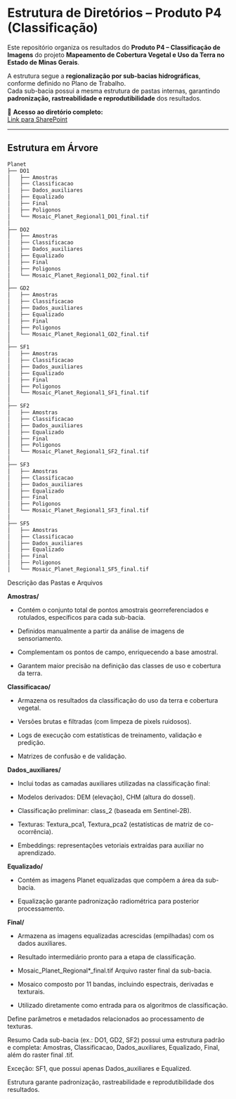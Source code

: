 # Estrutura de Diretórios – Produto P4 (Classificação)

Este repositório organiza os resultados do **Produto P4 – Classificação de Imagens** do projeto **Mapeamento de Cobertura Vegetal e Uso da Terra no Estado de Minas Gerais**.  

A estrutura segue a **regionalização por sub-bacias hidrográficas**, conforme definido no Plano de Trabalho.  
Cada sub-bacia possui a mesma estrutura de pastas internas, garantindo **padronização, rastreabilidade e reprodutibilidade** dos resultados.

📂 **Acesso ao diretório completo:**  
[Link para SharePoint](https://ge21cm.sharepoint.com/:f:/s/SAMARCO/El95v9eODuFDnG949-1_yVsBdzoLgiH6uomiwfDPym9VHg?e=cbLddx)

---

## Estrutura em Árvore

```bash
Planet
├── DO1
│   ├── Amostras
│   ├── Classificacao
│   ├── Dados_auxiliares
│   ├── Equalizado
│   ├── Final
│   ├── Poligonos
│   └── Mosaic_Planet_Regional1_DO1_final.tif
│
├── DO2
│   ├── Amostras
│   ├── Classificacao
│   ├── Dados_auxiliares
│   ├── Equalizado
│   ├── Final
│   ├── Poligonos
│   └── Mosaic_Planet_Regional1_DO2_final.tif
│
├── GD2
│   ├── Amostras
│   ├── Classificacao
│   ├── Dados_auxiliares
│   ├── Equalizado
│   ├── Final
│   ├── Poligonos
│   └── Mosaic_Planet_Regional1_GD2_final.tif
│
├── SF1
│   ├── Amostras
│   ├── Classificacao
│   ├── Dados_auxiliares
│   ├── Equalizado
│   ├── Final
│   ├── Poligonos
│   └── Mosaic_Planet_Regional1_SF1_final.tif
│
├── SF2
│   ├── Amostras
│   ├── Classificacao
│   ├── Dados_auxiliares
│   ├── Equalizado
│   ├── Final
│   ├── Poligonos
│   └── Mosaic_Planet_Regional1_SF2_final.tif
│
├── SF3
│   ├── Amostras
│   ├── Classificacao
│   ├── Dados_auxiliares
│   ├── Equalizado
│   ├── Final
│   ├── Poligonos
│   └── Mosaic_Planet_Regional1_SF3_final.tif
│
├── SF5
│   ├── Amostras
│   ├── Classificacao
│   ├── Dados_auxiliares
│   ├── Equalizado
│   ├── Final
│   ├── Poligonos
│   └── Mosaic_Planet_Regional1_SF5_final.tif

```

Descrição das Pastas e Arquivos 

**Amostras/**
- Contém o conjunto total de pontos amostrais georreferenciados e rotulados, específicos para cada sub-bacia.

- Definidos manualmente a partir da análise de imagens de sensoriamento.

- Complementam os pontos de campo, enriquecendo a base amostral.

- Garantem maior precisão na definição das classes de uso e cobertura da terra.

**Classificacao/**
- Armazena os resultados da classificação do uso da terra e cobertura vegetal.

- Versões brutas e filtradas (com limpeza de pixels ruidosos).

- Logs de execução com estatísticas de treinamento, validação e predição.

- Matrizes de confusão e de validação.

**Dados_auxiliares/**
- Inclui todas as camadas auxiliares utilizadas na classificação final:

- Modelos derivados: DEM (elevação), CHM (altura do dossel).

- Classificação preliminar: class_2 (baseada em Sentinel-2B).

- Texturas: Textura_pca1, Textura_pca2 (estatísticas de matriz de co-ocorrência).

- Embeddings: representações vetoriais extraídas para auxiliar no aprendizado.

**Equalizado/**
- Contém as imagens Planet equalizadas que compõem a área da sub-bacia.

- Equalização garante padronização radiométrica para posterior processamento.

**Final/**
- Armazena as imagens equalizadas acrescidas (empilhadas) com os dados auxiliares.

- Resultado intermediário pronto para a etapa de classificação.

- Mosaic_Planet_Regional*_final.tif
Arquivo raster final da sub-bacia.

- Mosaico composto por 11 bandas, incluindo espectrais, derivadas e texturais.

- Utilizado diretamente como entrada para os algoritmos de classificação.

Define parâmetros e metadados relacionados ao processamento de texturas.

Resumo
Cada sub-bacia (ex.: DO1, GD2, SF2) possui uma estrutura padrão e completa:
Amostras, Classificacao, Dados_auxiliares, Equalizado, Final, além do raster final .tif.

Exceção: SF1, que possui apenas Dados_auxiliares e Equalized.

Estrutura garante padronização, rastreabilidade e reprodutibilidade dos resultados.



